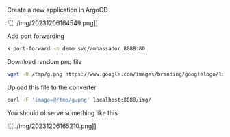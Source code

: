 Create a new application in ArgoCD

![[../img/20231206164549.png]]

Add port forwarding
```bash
k port-forward -n demo svc/ambassador 8088:80
```
Download random png file
```bash
wget -O /tmp/g.png https://www.google.com/images/branding/googlelogo/1x/googlelogo_color_272x92dp.png
```
Upload this file to the converter
```bash
curl -F 'image=@/tmp/g.png' localhost:8088/img/
```

You should observe something like this

![[../img/20231206165210.png]]
